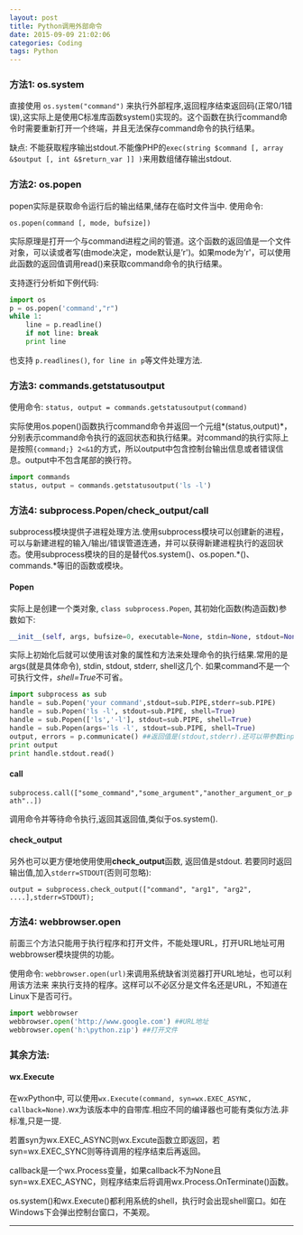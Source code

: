 ```yaml
---
layout: post
title: Python调用外部命令
date: 2015-09-09 21:02:06
categories: Coding
tags: Python
---
```


### 方法1: os.system

直接使用 `os.system("command")` 来执行外部程序,返回程序结束返回码(正常0/1错误),这实际上是使用C标准库函数system()实现的。这个函数在执行command命令时需要重新打开一个终端，并且无法保存command命令的执行结果。

缺点: 不能获取程序输出stdout.不能像PHP的`exec(string $command [, array &$output [, int &$return_var ]] )`来用数组储存输出stdout.

### 方法2: os.popen

popen实际是获取命令运行后的输出结果,储存在临时文件当中. 使用命令: 

`os.popen(command [, mode, bufsize])`

实际原理是打开一个与command进程之间的管道。这个函数的返回值是一个文件对象，可以读或者写(由mode决定，mode默认是’r')。如果mode为’r'，可以使用此函数的返回值调用read()来获取command命令的执行结果。

支持逐行分析如下例代码:

~~~python
import os
p = os.popen('command',"r")
while 1:
    line = p.readline()
    if not line: break
    print line
~~~

也支持 `p.readlines()`, `for line in p`等文件处理方法.

### 方法3: commands.getstatusoutput

使用命令: `status, output = commands.getstatusoutput(command)`

实际使用os.popen()函数执行command命令并返回一个元组*(status,output)*，分别表示command命令执行的返回状态和执行结果。对command的执行实际上是按照`{command;} 2<&1`的方式，所以output中包含控制台输出信息或者错误信息。output中不包含尾部的换行符。

~~~python
import commands
status, output = commands.getstatusoutput('ls -l')
~~~

### 方法4: subprocess.Popen/check_output/call 
subprocess模块提供子进程处理方法.使用subprocess模块可以创建新的进程，可以与新建进程的输入/输出/错误管道连通，并可以获得新建进程执行的返回状态。使用subprocess模块的目的是替代os.system()、os.popen.\*()、commands.\*等旧的函数或模块。

#### Popen

实际上是创建一个类对象, `class subprocess.Popen`, 其初始化函数(构造函数)参数如下:

~~~python
__init__(self, args, bufsize=0, executable=None, stdin=None, stdout=None, stderr=None, preexec_fn=None, close_fds=False, shell=False, cwd=None, env=None, universal_newlines=False, startupinfo=None, creationflags=0)
~~~

实际上初始化后就可以使用该对象的属性和方法来处理命令的执行结果.常用的是args(就是具体命令), stdin, stdout, stderr, shell这几个.
如果command不是一个可执行文件，*shell=True*不可省。

~~~python
import subprocess as sub
handle = sub.Popen('your command',stdout=sub.PIPE,stderr=sub.PIPE)
handle = sub.Popen('ls -l', stdout=sub.PIPE, shell=True)
handle = sub.Popen(['ls','-l'], stdout=sub.PIPE, shell=True)
handle = sub.Popen(args='ls -l', stdout=sub.PIPE, shell=True)
output, errors = p.communicate() ##返回值是(stdout,stderr).还可以带参数input作为stdin
print output
print handle.stdout.read()
~~~

#### call

`subprocess.call(["some_command","some_argument","another_argument_or_path"..])`

调用命令并等待命令执行,返回其返回值,类似于os.system().

#### check_output

另外也可以更方便地使用使用**check_output**函数, 返回值是stdout. 若要同时返回输出值,加入`stderr=STDOUT`(否则可忽略): 

`output = subprocess.check_output(["command", "arg1", "arg2", ....],stderr=STDOUT);` 

### 方法4: webbrowser.open

前面三个方法只能用于执行程序和打开文件，不能处理URL，打开URL地址可用webbrowser模块提供的功能。

使用命令: `webbrowser.open(url)`来调用系统缺省浏览器打开URL地址，也可以利用该方法来
来执行支持的程序。这样可以不必区分是文件名还是URL，不知道在Linux下是否可行。

~~~python
import webbrowser
webbrowser.open('http://www.google.com') ##URL地址
webbrowser.open('h:\python.zip') ##打开文件
~~~


### 其余方法: 

#### wx.Execute

在wxPython中, 可以使用`wx.Execute(command, syn=wx.EXEC_ASYNC, callback=None)`.wx为该版本中的自带库.相应不同的编译器也可能有类似方法.非标准,只是一提.

若置syn为wx.EXEC\_ASYNC则wx.Excute函数立即返回，若syn=wx.EXEC\_SYNC则等待调用的程序结束后再返回。

callback是一个wx.Process变量，如果callback不为None且syn=wx.EXEC_ASYNC，则程序结束后将调用wx.Process.OnTerminate()函数。

os.system()和wx.Execute()都利用系统的shell，执行时会出现shell窗口。如在Windows下会弹出控制台窗口，不美观。




















------
